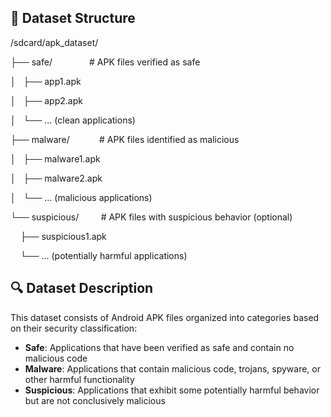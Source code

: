 ## 📂 Dataset Structure

/sdcard/apk\_dataset/

├── safe/               # APK files verified as safe

│   ├── app1.apk

│   ├── app2.apk

│   └── ... (clean applications)

├── malware/            # APK files identified as malicious

│   ├── malware1.apk

│   ├── malware2.apk

│   └── ... (malicious applications)

└── suspicious/         # APK files with suspicious behavior (optional)

    ├── suspicious1.apk

    └── ... (potentially harmful applications)

## 🔍 Dataset Description

This dataset consists of Android APK files organized into categories based on their security classification:

*   **Safe**: Applications that have been verified as safe and contain no malicious code
*   **Malware**: Applications that contain malicious code, trojans, spyware, or other harmful functionality
*   **Suspicious**: Applications that exhibit some potentially harmful behavior but are not conclusively malicious